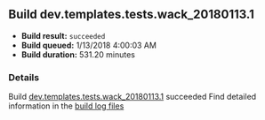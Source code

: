 ## Build dev.templates.tests.wack_20180113.1
- **Build result:** `succeeded`
- **Build queued:** 1/13/2018 4:00:03 AM
- **Build duration:** 531.20 minutes
### Details
Build [dev.templates.tests.wack_20180113.1](https://winappstudio.visualstudio.com/web/build.aspx?pcguid=a4ef43be-68ce-4195-a619-079b4d9834c2&builduri=vstfs%3a%2f%2f%2fBuild%2fBuild%2f24669) succeeded
Find detailed information in the [build log files](https://uwpctdiags.blob.core.windows.net/buildlogs/dev.templates.tests.wack_20180113.1_logs.zip)
